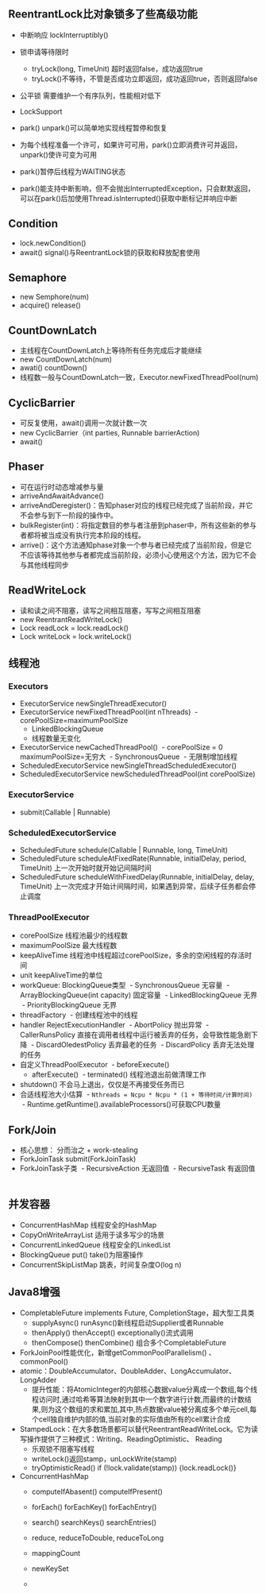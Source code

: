 ## ReentrantLock比对象锁多了些高级功能
- 中断响应 lockInterruptibly()
- 锁申请等待限时
  - tryLock(long, TimeUnit) 超时返回false，成功返回true
  - tryLock()不等待，不管是否成功立即返回，成功返回true，否则返回false
- 公平锁 需要维护一个有序队列，性能相对低下

- LockSupport
- park() unpark()可以简单地实现线程暂停和恢复
- 为每个线程准备一个许可，如果许可可用，park()立即消费许可并返回，unpark()使许可变为可用
- park()暂停后线程为WAITING状态
- park()能支持中断影响，但不会抛出InterruptedException，只会默默返回，可以在park()后加使用Thread.isInterrupted()获取中断标记并响应中断

## Condition
- lock.newCondition()
- await() signal()与ReentrantLock锁的获取和释放配套使用

## Semaphore
- new Semphore(num)
- acquire()  release()

## CountDownLatch
- 主线程在CountDownLatch上等待所有任务完成后才能继续
- new CountDownLatch(num)
- awati() countDown()
- 线程数一般与CountDownLatch一致，Executor.newFixedThreadPool(num)

## CyclicBarrier
- 可反复使用，await()调用一次就计数一次
- new CyclicBarrier（int parties, Runnable barrierAction)
- await()

## Phaser
- 可在运行时动态增减参与量
- arriveAndAwaitAdvance()
- arriveAndDeregister()：告知phaser对应的线程已经完成了当前阶段，并它不会参与到下一阶段的操作中。
- bulkRegister(int)：将指定数目的参与者注册到phaser中，所有这些新的参与者都将被当成没有执行完本阶段的线程。
- arrive()：这个方法通知phase对象一个参与者已经完成了当前阶段，但是它不应该等待其他参与者都完成当前阶段，必须小心使用这个方法，因为它不会与其他线程同步

## ReadWriteLock
- 读和读之间不阻塞，读写之间相互阻塞，写写之间相互阻塞
- new ReentrantReadWriteLock()
- Lock readLock = lock.readLock()
- Lock writeLock = lock.writeLock()

## 线程池
### Executors
- ExecutorService newSingleThreadExecutor()
- ExecutorService newFixedThreadPool(int nThreads)
  - corePoolSize=maximumPoolSize
  - LinkedBlockingQueue
  - 线程数量无变化
- ExecutorService newCachedThreadPool()
  - corePoolSize = 0 maximumPoolSize=无穷大
  - SynchronousQueue
  - 无限制增加线程
- ScheduledExecutorService newSingleThreadScheduledExecutor()
- ScheduledExecutorService newScheduledThreadPool(int corePoolSize)
### ExecutorService
- submit(Callable | Runnable)
### ScheduledExecutorService
- ScheduledFuture schedule(Callable | Runnable, long, TimeUnit)
- ScheduledFuture scheduleAtFixedRate(Runnable, initialDelay, period, TimeUnit) 上一次开始时就开始记间隔时间
- ScheduledFuture scheduleWithFixedDelay(Runnable, initialDelay, delay, TimeUnit) 上一次完成才开始计间隔时间，如果遇到异常，后续子任务都会停止调度
### ThreadPoolExecutor
- corePoolSize 线程池最少的线程数
- maximumPoolSize 最大线程数
- keepAliveTime 线程池中线程超过corePoolSize，多余的空闲线程的存活时间
- unit keepAliveTime的单位
- workQueue: BlockingQueue类型
  - SynchronousQueue 无容量
  - ArrayBlockingQueue(int capacity) 固定容量
  - LinkedBlockingQueue 无界
  - PriorityBlockingQueue 无界
- threadFactory
  - 创建线程池中的线程
- handler RejectExecutionHandler
  - AbortPolicy 抛出异常 
  - CallerRunsPolicy 直接在调用者线程中运行被丢弃的任务，会导致性能急剧下降
  - DiscardOledestPolicy 丢弃最老的任务
  - DiscardPolicy 丢弃无法处理的任务
- 自定义ThreadPoolExecutor
  - beforeExecute()
  - afterExecute()
  - terminated() 线程池退出前做清理工作
- shutdown() 不会马上退出，仅仅是不再接受任务而已
- 合适线程池大小估算
  - `Nthreads = Ncpu * Ncpu * (1 + 等待时间/计算时间)`
  - Runtime.getRuntime().availableProcessors()可获取CPU数量
  
## Fork/Join
- 核心思想： 分而治之 + work-stealing
- ForkJoinTask submit(ForkJoinTask)
- ForkJoinTask子类
  - RecursiveAction 无返回值
  - RecursiveTask 有返回值
  
## 并发容器
- ConcurrentHashMap 线程安全的HashMap
- CopyOnWriteArrayList 适用于读多写少的场景
- ConcurrentLinkedQueue 线程安全的LinkedList
- BlockingQueue put() take()为阻塞操作
- ConcurrentSkipListMap 跳表，时间复杂度O(log n)

## Java8增强
- CompletableFuture implements Future, CompletionStage，超大型工具类
  - supplyAsync() runAsync()新线程启动Supplier或者Runnable
  - thenApply() thenAccept() exceptionally()流式调用
  - thenCompose() thenCombine() 组合多个CompletableFuture
- ForkJoinPool性能优化，新增getCommonPoolParallelism() 、commonPool()
- atomic：DoubleAccumulator、DoubleAdder、LongAccumulator、 LongAdder
  - 提升性能：将AtomicInteger的内部核心数据value分离成一个数组,每个线程访问时,通过哈希等算法映射到其中一个数字进行计数,而最终的计数结果,则为这个数组的求和累加,其中,热点数据value被分离成多个单元cell,每个cell独自维护内部的值,当前对象的实际值由所有的cell累计合成
- StampedLock：在大多数场景都可以替代ReentrantReadWriteLock。它为读写操作提供了三种模式：Writing、ReadingOptimistic、 Reading
  - 乐观锁不阻塞写线程
  - writeLock()返回stamp，unLockWrite(stamp)
  - tryOptimisticRead() if (!lock.validate(stamp)) {lock.readLock()}
- ConcurrentHashMap
  - computeIfAbasent() computeIfPresent()
  - forEach() forEachKey() forEachEntry()
  - search() searchKeys() searchEntries()
  - reduce, reduceToDouble, reduceToLong
  - mappingCount
  - newKeySet
  
  - 
